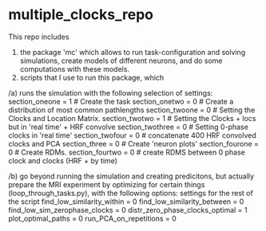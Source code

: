 # multiple_clocks_repo
This repo includes 
1. the package 'mc' which allows to run task-configuration and solving simulations, create models of different neurons, and do some computations with these models.
2. scripts that I use to run this package, which 

/a) runs the simulation with the following selection of settings:
section_oneone = 1 # Create the task
section_onetwo = 0 # Create a distribution of most common pathlengths
section_twoone = 0 # Setting the Clocks and Location Matrix. 
section_twotwo = 1 # Setting the Clocks + locs but in 'real time' + HRF convolve
section_twothree = 0 # Setting 0-phase clocks in 'real time'
section_twofour = 0 # concatenate 400 HRF convolved clocks and PCA
section_three = 0 # Create 'neuron plots'
section_fourone = 0 # Create RDMs.
section_fourtwo = 0 # create RDMS between 0 phase clock and clocks (HRF + by time)
  
/b) go beyond running the simulation and creating predicitons, but actually prepare the MRI experiment by optimizing for certain things (loop_through_tasks.py), with the following options:
settings for the rest of the script
find_low_similarity_within = 0
find_low_similarity_between = 0
find_low_sim_zerophase_clocks = 0
distr_zero_phase_clocks_optimal = 1
plot_optimal_paths = 0
run_PCA_on_repetitions = 0


  
 
